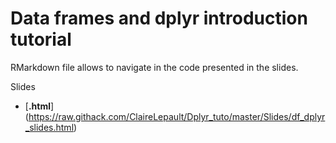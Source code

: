 # Data frames and dplyr introduction tutorial

RMarkdown file allows to navigate in the code presented in the slides.

Slides
  - \[**.html**](https://raw.githack.com/ClaireLepault/Dplyr_tuto/master/Slides/df_dplyr_slides.html)
